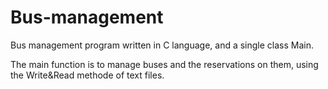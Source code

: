 # Bus-management
Bus management program written in C language, and a single class Main.

The main function is to manage buses and the reservations on them, using the Write&Read methode of text files.
